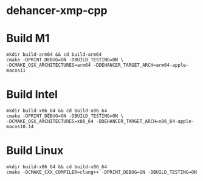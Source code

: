 # dehancer-xmp-cpp

Build M1
==========
    mkdir build-arm64 && cd build-arm64
    cmake -DPRINT_DEBUG=ON -DBUILD_TESTING=ON \
    -DCMAKE_OSX_ARCHITECTURES=arm64 -DDEHANCER_TARGET_ARCH=arm64-apple-macos11 

Build Intel
==========
    mkdir build-x86_64 && cd build-x86_64
    cmake -DPRINT_DEBUG=ON -DBUILD_TESTING=ON \
    -DCMAKE_OSX_ARCHITECTURES=x86_64 -DDEHANCER_TARGET_ARCH=x86_64-apple-macos10.14 

Build Linux
==========
    mkdir build-x86_64 && cd build-x86_64
    cmake -DCMAKE_CXX_COMPILER=clang++ -DPRINT_DEBUG=ON -DBUILD_TESTING=ON 
